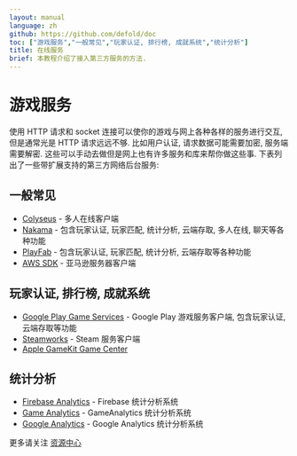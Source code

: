 ```yaml
---
layout: manual
language: zh
github: https://github.com/defold/doc
toc: ["游戏服务","一般常见","玩家认证, 排行榜, 成就系统","统计分析"]
title: 在线服务
brief: 本教程介绍了接入第三方服务的方法.
---
```

# 游戏服务

使用 HTTP 请求和 socket 连接可以使你的游戏与网上各种各样的服务进行交互, 但是通常光是 HTTP 请求远远不够. 比如用户认证, 请求数据可能需要加密, 服务端需要解密. 这些可以手动去做但是网上也有许多服务和库来帮你做这些事. 下表列出了一些带扩展支持的第三方网络后台服务:

## 一般常见
* [Colyseus](https://defold.com/assets/colyseus/) - 多人在线客户端
* [Nakama](https://defold.com/assets/nakama/) - 包含玩家认证, 玩家匹配, 统计分析, 云端存取, 多人在线, 聊天等各种功能
* [PlayFab](https://defold.com/assets/playfabsdk/) - 包含玩家认证, 玩家匹配, 统计分析, 云端存取等各种功能
* [AWS SDK](https://github.com/britzl/aws-sdk-lua) - 亚马逊服务器客户端

## 玩家认证, 排行榜, 成就系统
* [Google Play Game Services](https://defold.com/assets/googleplaygameservices/) - Google Play 游戏服务客户端, 包含玩家认证, 云端存取等功能
* [Steamworks](https://defold.com/assets/steamworks/) - Steam 服务客户端
* [Apple GameKit Game Center](https://defold.com/assets/gamekit/)

## 统计分析
* [Firebase Analytics](https://defold.com/assets/googleanalyticsforfirebase/) - Firebase 统计分析系统
* [Game Analytics](https://gameanalytics.com/docs/item/defold-sdk) - GameAnalytics 统计分析系统
* [Google Analytics](https://defold.com/assets/gameanalytics/) - Google Analytics 统计分析系统

更多请关注 [资源中心](https://www.defold.com/assets/)
